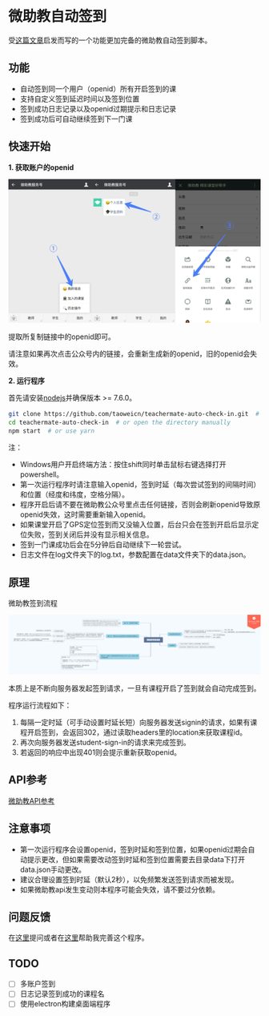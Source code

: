 # 微助教自动签到

受[这篇文章](https://morrieati.github.io/hacking-teachermate-v1/)启发而写的一个功能更加完备的微助教自动签到脚本。

## 功能

- 自动签到同一个用户（openid）所有开启签到的课
- 支持自定义签到延迟时间以及签到位置
- 签到成功日志记录以及openid过期提示和日志记录
- 签到成功后可自动继续签到下一门课

## 快速开始

**1. 获取账户的openid**

![获取账户openid](docs/guide.png)

提取所复制链接中的openid即可。

请注意如果再次点击公众号内的链接，会重新生成新的openid，旧的openid会失效。

**2. 运行程序**

首先请安装[nodejs](https://nodejs.org)并确保版本 >= 7.6.0。

```bash
git clone https://github.com/taoweicn/teachermate-auto-check-in.git  # or download zip
cd teachermate-auto-check-in  # or open the directory manually
npm start  # or use yarn
```
注：

- Windows用户开启终端方法：按住shift同时单击鼠标右键选择打开powershell。
- 第一次运行程序时请注意输入openid，签到时延（每次尝试签到的间隔时间）和位置（经度和纬度，空格分隔）。
- 程序开启后请不要在微助教公众号里点击任何链接，否则会刷新openid导致原openid失效，这时需要重新输入openid。
- 如果课堂开启了GPS定位签到而又没输入位置，后台只会在签到开启后显示定位失败，签到关闭后并没有显示相关信息。
- 签到一门课成功后会在5分钟后自动继续下一轮尝试。
- 日志文件在log文件夹下的log.txt，参数配置在data文件夹下的data.json。

## 原理

微助教签到流程

![微助教签到流程](docs/teachermate_auto_check_in.png)

本质上是不断向服务器发起签到请求，一旦有课程开启了签到就会自动完成签到。

程序运行流程如下：

1. 每隔一定时延（可手动设置时延长短）向服务器发送signin的请求，如果有课程开启签到，会返回302，通过读取headers里的location来获取课程id。
2. 再次向服务器发送student-sign-in的请求来完成签到。
3. 若返回的响应中出现401则会提示重新获取openid。

## API参考

[微助教API参考](docs/teachermate_API_reference.md)

## 注意事项

- 第一次运行程序会设置openid，签到时延和签到位置，如果openid过期会自动提示更改，但如果需要改动签到时延和签到位置需要去目录data下打开data.json手动更改。
- 建议合理设置签到时延（默认2秒），以免频繁发送签到请求而被发现。
- 如果微助教api发生变动则本程序可能会失效，请不要过分依赖。

## 问题反馈

在[这里](https://github.com/taoweicn/teachermate-auto-check-in/issues)提问或者在[这里](https://github.com/taoweicn/teachermate-auto-check-in/pulls)帮助我完善这个程序。

## TODO

- [ ] 多账户签到
- [ ] 日志记录签到成功的课程名
- [ ] 使用electron构建桌面端程序

